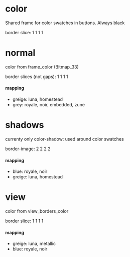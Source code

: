 # color

Shared frame for color swatches in buttons. Always black

border slice: 1 1 1 1

# normal

color from frame_color (Bitmap_33)

border slices (not gaps): 1 1 1 1

#### mapping
* greige: luna, homestead
* grey: royale, noir, embedded, zune

# shadows

currenty only color-shadow: used around color swatches

border-image: 2 2 2 2

#### mapping
* blue: royale, noir
* greige: luna, homestead

# view

color from view_borders_color

border slice: 1 1 1 1

#### mapping
* greige: luna, metallic
* blue: royale, noir
